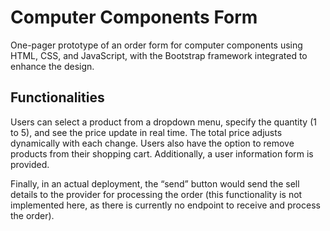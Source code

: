 # Computer Components Form

One-pager prototype of an order form for computer components using HTML, CSS, and JavaScript, with the Bootstrap framework integrated to enhance the design. 

## Functionalities
Users can select a product from a dropdown menu, specify the quantity (1 to 5), and see the price update in real time. The total price adjusts dynamically with each change. Users also have the option to remove products from their shopping cart. Additionally, a user information form is provided. 

Finally, in an actual deployment, the “send” button would send the sell details to the provider for processing the order (this functionality is not implemented here, as there is currently no endpoint to receive and process the order).
